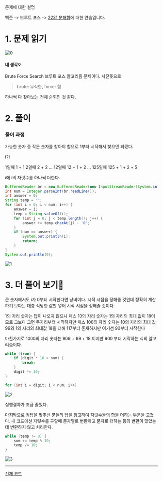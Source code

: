 문제에 대한 설명

백준 -> 브루트 포스 -> <a href="https://www.acmicpc.net/problem/2231" target="_blank">2231 분해합</a>에 대한 연습입니다.



# 1. 문제 읽기
 
![0](https://user-images.githubusercontent.com/45132207/104534773-3f0f2500-5658-11eb-9c95-76c09f50d525.PNG)

#### 내 생각💡
Brute Force Search
브루트 포스 알고리즘 문제이다. 
사전뜻으로

>brute: 무식한, force: 힘

하나씩 다 찾아보는 전체 순회인 것 같다.


# 2. 풀이

### 풀이 과정

가능한 숫자 중 작은 숫자를 찾아야 함으로 1부터 시작해서 찾으면 되겠다.

i가 

1일때 1 + 1
2일때 2 + 2
...
12일때 12 + 1 + 2
...
125일때 125 + 1 + 2 + 5

i에 i의 자릿수를 하나씩 더한다.

```java
BufferedReader br = new BufferedReader(new InputStreamReader(System.in));
int num = Integer.parseInt(br.readLine());
int answer = 0;
String temp = "";
for (int i = 0; i < num; i++) {
    answer = i;
    temp = String.valueOf(i);
    for (int j = 0; j < temp.length(); j++) {
        answer += temp.charAt(j) - '0';
    }
    if (num == answer) {
        System.out.println(i);
        return;
    }
}
System.out.println(0);
```

![1](https://user-images.githubusercontent.com/45132207/104534675-0ff8b380-5658-11eb-9785-2697d10c336e.PNG)

# 3. 더 풀어 보기🚨

큰 숫자에서도 i가 0부터 시작한다면 낭비이다.
시작 시점을 정해줄 것인데 정확히 계산하기 보다는 대충 적당한 값만 넣어 시작 시점을 정해줄 것이다.

1의 자리 숫자는 답이 나오지 않으니 패스
10의 자리 숫자는 1의 자리의 최대 값이 18이므로 그보다 크면 두자리부터 시작하지만 패스
100의 자리 숫자는 10의 자리의 최대 값 99와 1의 자리의 최대값 18을 더해 117부터 존재하지만 여기선 90부터 시작한다

마찬가지로 1000의 자리 숫자는 909 + 99 + 18 이지만 900 부터 시작하는 식의 알고리즘이다.

```java
while (true) {
    if (digit * 10 > num) {
        break;
    }
    digit *= 10;
}

for (int i = digit; i < num; i++)
```

![2](https://user-images.githubusercontent.com/45132207/104534678-1129e080-5658-11eb-9e89-19ce0306e943.PNG)

실행결과가 조금 줄었다.

마지막으로 정답을 맞추신 분들의 답을 참고하여 자릿수들의 합을 더하는 부분을 고쳤다. 내 코드에선 자릿수를 구할때 문자열로 변환하고 문자로 더하는 등의 변환이 많았는데 변환하지 않고 처리한다.

```java
while (temp != 0) {
    sum += temp % 10;
    temp /= 10;
}
```

![3](https://user-images.githubusercontent.com/45132207/104535633-e6408c00-5659-11eb-92fe-24d678910a37.PNG)

---
<a href="https://github.com/azqazq195/Coding-Test/blob/master/src/Baekjun/브루트_포스/분해합.java" target="_blank">전체 코드</a>
